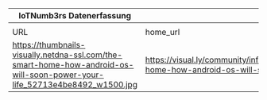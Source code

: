 |IoTNumb3rs Datenerfassung|||||||||||
| ---- | ---- | ---- | ---- | ---- | ---- | ---- | ---- | ---- | ---- | ---- |
||||||||||||
|URL|home_url|filename|device_class|device_count|market_class|market_volume|prognosis_year|publication_year|authorship_class|Dropbox folder|
|https://thumbnails-visually.netdna-ssl.com/the-smart-home-how-android-os-will-soon-power-your-life_52713e4be8492_w1500.jpg|https://visual.ly/community/infographic/technology/smart-home-how-android-os-will-soon-power-your-life|file11_the-smart-home-how-android-os-will-soon-power-your-life_52713e4be8492_w1500.jpg||||||||marielledemuth/20181223-1200|
